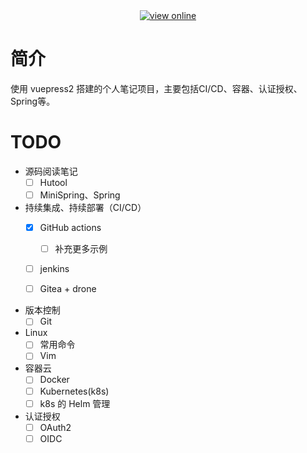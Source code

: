 <div align="center">
  <a href="https://xiaoso456.github.io/notes/">
    <img alt="view online" src="https://img.shields.io/badge/xiaoso%E7%9F%A5%E8%AF%86%E5%BA%93-%E5%9C%A8%E7%BA%BF%E9%98%85%E8%AF%BB-brightgreen"/>
  </a>
</div>

# 简介

使用 vuepress2 搭建的个人笔记项目，主要包括CI/CD、容器、认证授权、Spring等。

# TODO
+ 源码阅读笔记
  - [ ] Hutool
  - [ ] MiniSpring、Spring
+ 持续集成、持续部署（CI/CD）
  - [x] GitHub actions

    - [ ] 补充更多示例
  - [ ] jenkins
  - [ ] Gitea + drone
+ 版本控制
  - [ ] Git
+ Linux
  - [ ] 常用命令
  - [ ] Vim
+ 容器云
  - [ ] Docker
  - [ ] Kubernetes(k8s)
  - [ ] k8s 的 Helm 管理
+ 认证授权
  - [ ] OAuth2
  - [ ] OIDC